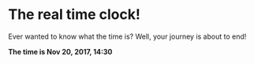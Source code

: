 # The real time clock!

Ever wanted to know what the time is? Well, your journey is about to end!

**The time is Nov 20, 2017, 14:30**